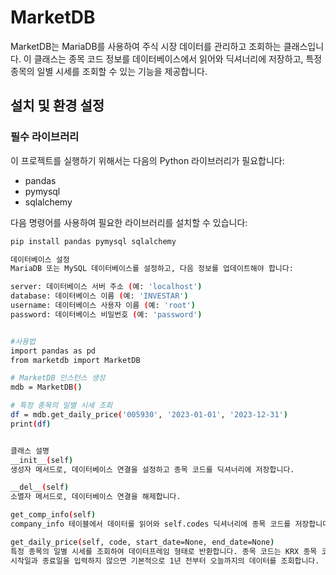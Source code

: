 # MarketDB

MarketDB는 MariaDB를 사용하여 주식 시장 데이터를 관리하고 조회하는 클래스입니다. 이 클래스는 종목 코드 정보를 데이터베이스에서 읽어와 딕셔너리에 저장하고,
특정 종목의 일별 시세를 조회할 수 있는 기능을 제공합니다.

## 설치 및 환경 설정

### 필수 라이브러리

이 프로젝트를 실행하기 위해서는 다음의 Python 라이브러리가 필요합니다:

- pandas
- pymysql
- sqlalchemy

다음 명령어를 사용하여 필요한 라이브러리를 설치할 수 있습니다:

```sh
pip install pandas pymysql sqlalchemy

데이터베이스 설정
MariaDB 또는 MySQL 데이터베이스를 설정하고, 다음 정보를 업데이트해야 합니다:

server: 데이터베이스 서버 주소 (예: 'localhost')
database: 데이터베이스 이름 (예: 'INVESTAR')
username: 데이터베이스 사용자 이름 (예: 'root')
password: 데이터베이스 비밀번호 (예: 'password')


#사용법
import pandas as pd
from marketdb import MarketDB

# MarketDB 인스턴스 생성
mdb = MarketDB()

# 특정 종목의 일별 시세 조회
df = mdb.get_daily_price('005930', '2023-01-01', '2023-12-31')
print(df)


클래스 설명
__init__(self)
생성자 메서드로, 데이터베이스 연결을 설정하고 종목 코드를 딕셔너리에 저장합니다.

__del__(self)
소멸자 메서드로, 데이터베이스 연결을 해제합니다.

get_comp_info(self)
company_info 테이블에서 데이터를 읽어와 self.codes 딕셔너리에 종목 코드를 저장합니다.

get_daily_price(self, code, start_date=None, end_date=None)
특정 종목의 일별 시세를 조회하여 데이터프레임 형태로 반환합니다. 종목 코드는 KRX 종목 코드('005930') 또는 상장 기업명('삼성전자')으로 입력할 수 있습니다.
시작일과 종료일을 입력하지 않으면 기본적으로 1년 전부터 오늘까지의 데이터를 조회합니다.
